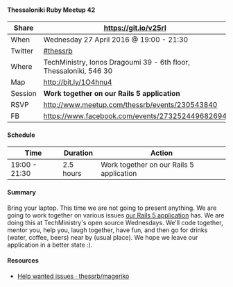 #### Thessaloniki Ruby Meetup 42

Share   | https://git.io/v25rI
------- | --------------------
When    | Wednesday 27 April 2016 @ 19:00 - 21:30
Twitter | [#thessrb](http://bit.ly/1VCOXGU)
Where   | TechMinistry, Ionos Dragoumi 39 - 6th floor, Thessaloniki, 546 30
Map     | http://bit.ly/1O4hnu4
Session | **Work together on our Rails 5 application**
RSVP    | http://www.meetup.com/thessrb/events/230543840
FB      | https://www.facebook.com/events/273252449682694

#### Schedule

Time          | Duration  | Action
---           | ---       | ---
19:00 - 21:30 | 2.5 hours | Work together on our Rails 5 application

#### Summary

Bring your laptop. This time we are not going to present anything. We are going to work together on various issues [our Rails 5 application](https://github.com/thessrb/mageriko) has. We are doing this at TechMinistry's open source Wednesdays. We'll code together, mentor you, help you, laugh together, have fun, and then go for drinks (water, coffee, beers) near by (usual place). We hope we leave our application in a better state :).

#### Resources

* [Help wanted issues · thessrb/mageriko](https://github.com/thessrb/mageriko/labels/help%20wanted)
